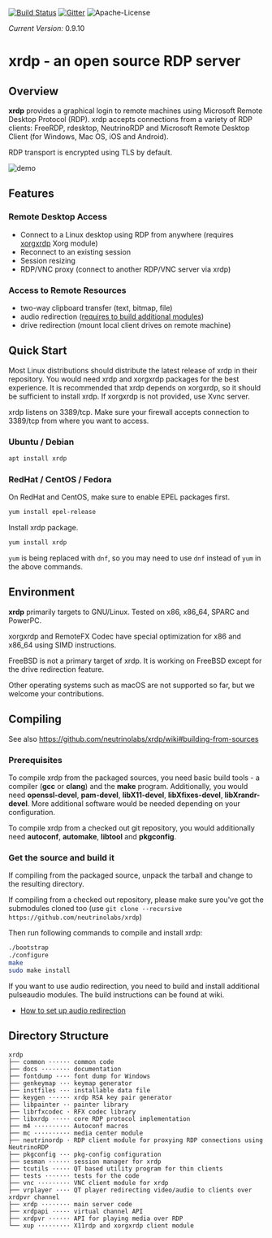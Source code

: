 [![Build Status](https://travis-ci.org/neutrinolabs/xrdp.svg?branch=devel)](https://travis-ci.org/neutrinolabs/xrdp)
[![Gitter](https://badges.gitter.im/Join%20Chat.svg)](https://gitter.im/neutrinolabs/xrdp)
![Apache-License](https://img.shields.io/badge/License-Apache%202.0-blue.svg)

*Current Version:* 0.9.10

# xrdp - an open source RDP server

## Overview

**xrdp** provides a graphical login to remote machines using Microsoft
Remote Desktop Protocol (RDP). xrdp accepts connections from a variety of
RDP clients: FreeRDP, rdesktop, NeutrinoRDP and Microsoft Remote Desktop
Client (for Windows, Mac OS, iOS and Android).

RDP transport is encrypted using TLS by default.

![demo](https://github.com/neutrinolabs/xrdp/raw/gh-pages/xrdp_demo.gif)

## Features

### Remote Desktop Access

 * Connect to a Linux desktop using RDP from anywhere (requires
   [xorgxrdp](https://github.com/neutrinolabs/xorgxrdp) Xorg module)
 * Reconnect to an existing session
 * Session resizing
 * RDP/VNC proxy (connect to another RDP/VNC server via xrdp)

### Access to Remote Resources
 * two-way clipboard transfer (text, bitmap, file)
 * audio redirection ([requires to build additional modules](https://github.com/neutrinolabs/xrdp/wiki/How-to-set-up-audio-redirection))
 * drive redirection (mount local client drives on remote machine)

## Quick Start

Most Linux distributions should distribute the latest release of xrdp in their
repository. You would need xrdp and xorgxrdp packages for the best
experience. It is recommended that xrdp depends on xorgxrdp, so it should
be sufficient to install xrdp. If xorgxrdp is not provided, use Xvnc
server.

xrdp listens on 3389/tcp. Make sure your firewall accepts connection to
3389/tcp from where you want to access.

### Ubuntu / Debian
```bash
apt install xrdp
```

### RedHat / CentOS / Fedora

On RedHat and CentOS, make sure to enable EPEL packages first.

```bash
yum install epel-release
```

Install xrdp package.

```bash
yum install xrdp
```

`yum` is being replaced with `dnf`, so you may need to use `dnf` instead
of `yum` in the above commands.

## Environment

**xrdp** primarily targets to GNU/Linux. Tested on x86, x86_64, SPARC and
PowerPC.

xorgxrdp and RemoteFX Codec have special optimization for x86 and x86_64 using
SIMD instructions.

FreeBSD is not a primary target of xrdp. It is working on FreeBSD except
for the drive redirection feature.

Other operating systems such as macOS are not supported so far, but we
welcome your contributions.

## Compiling

See also https://github.com/neutrinolabs/xrdp/wiki#building-from-sources

### Prerequisites

To compile xrdp from the packaged sources, you need basic build tools - a
compiler (**gcc** or **clang**) and the **make** program.  Additionally,
you would need **openssl-devel**, **pam-devel**, **libX11-devel**,
**libXfixes-devel**, **libXrandr-devel**. More additional software would
be needed depending on your configuration.

To compile xrdp from a checked out git repository, you would additionally
need **autoconf**, **automake**, **libtool** and **pkgconfig**.

### Get the source and build it

If compiling from the packaged source, unpack the tarball and change to the
resulting directory.

If compiling from a checked out repository, please make sure you've got the submodules
cloned too (use `git clone --recursive https://github.com/neutrinolabs/xrdp`)

Then run following commands to compile and install xrdp:
```bash
./bootstrap
./configure
make
sudo make install
```

If you want to use audio redirection, you need to build and install additional
pulseaudio modules. The build instructions can be found at wiki.

* [How to set up audio redirection](https://github.com/neutrinolabs/xrdp/wiki/How-to-set-up-audio-redirection)

## Directory Structure

```
xrdp
├── common ······ common code
├── docs ········ documentation
├── fontdump ···· font dump for Windows
├── genkeymap ··· keymap generator
├── instfiles ··· installable data file
├── keygen ······ xrdp RSA key pair generator
├── libpainter ·· painter library
├── librfxcodec · RFX codec library
├── libxrdp ····· core RDP protocol implementation
├── m4 ·········· Autoconf macros
├── mc ·········· media center module
├── neutrinordp · RDP client module for proxying RDP connections using NeutrinoRDP
├── pkgconfig ··· pkg-config configuration
├── sesman ······ session manager for xrdp
├── tcutils ····· QT based utility program for thin clients
├── tests ······· tests for the code
├── vnc ········· VNC client module for xrdp
├── vrplayer ···· QT player redirecting video/audio to clients over xrdpvr channel
├── xrdp ········ main server code
├── xrdpapi ····· virtual channel API
├── xrdpvr ······ API for playing media over RDP
└── xup ········· X11rdp and xorgxrdp client module
```
